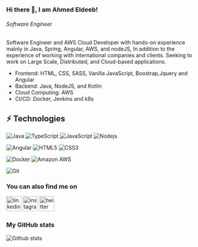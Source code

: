 ### Hi there 👋, I am Ahmed Eldeeb!
###### *Software Engineer*

Software Engineer and AWS Cloud Developer with hands-on experience mainly in Java, Spring, Angular, AWS, and nodeJS, In addition to the experience of working with international companies and clients.
Seeking to work on Large Scale, Distributed, and Cloud-based applications.

* Frontend: HTML, CSS, SASS, Vanilla JavaScript, Boostrap,Jquery and Angular
* Backend: Java, NodeJS, and Kotlin
* Cloud Computing: AWS
* CI/CD: Docker, Jenkins and k8s

## ⚡ Technologies


![Java](https://img.shields.io/badge/-java-E34A86?style=flat-square&logo=java)
![TypeScript](https://img.shields.io/badge/-TypeScript-007ACC?style=flat-square&logo=typescript)
![JavaScript](https://img.shields.io/badge/-JavaScript-black?style=flat-square&logo=javascript)
![Nodejs](https://img.shields.io/badge/-Nodejs-339933?style=flat&logoColor=white&logo=Node.js)

![Angular](https://img.shields.io/badge/-angular-0095D5?style=flat-square&logoColor=white&logo=Angular)
![HTML5](https://img.shields.io/badge/-HTML5-E34F26?style=flat-square&logo=html5&logoColor=white)
![CSS3](https://img.shields.io/badge/-CSS3-1572B6?style=flat-square&logo=css3)

![Docker](https://img.shields.io/badge/-Docker-black?style=flat-square&logo=docker)
![Amazon AWS](https://img.shields.io/badge/Amazon%20AWS-232F3E?style=flat-square&logo=amazon-aws)

![Git](https://img.shields.io/badge/-Git-black?style=flat-square&logo=git)


### You can also find me on
[<img src='https://cdn.jsdelivr.net/npm/simple-icons@3.0.1/icons/linkedin.svg' alt='linkedin' height='40'>](https://www.linkedin.com/in/ahmedeldeeb25/)  [<img src='https://cdn.jsdelivr.net/npm/simple-icons@3.0.1/icons/instagram.svg' alt='instagram' height='40'>](https://www.instagram.com/ahmede.eldeeb/)  [<img src='https://cdn.jsdelivr.net/npm/simple-icons@3.0.1/icons/twitter.svg' alt='twitter' height='40'>](https://twitter.com/ahmed_eldeeb25)  

### My GitHub stats
![Github stats](https://github-readme-stats.vercel.app/api?username=ahmedeldeeb25&show_icons=true)


